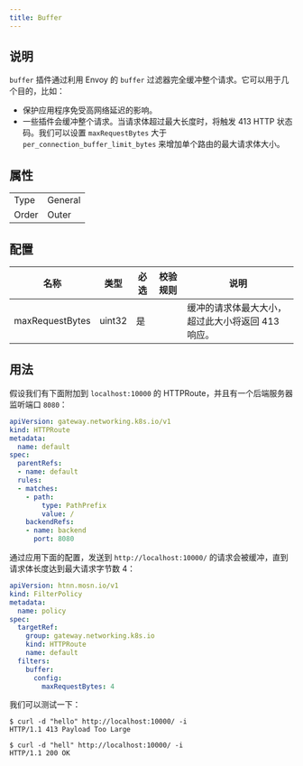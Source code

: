 ```yaml
---
title: Buffer
---
```


## 说明

`buffer` 插件通过利用 Envoy 的 `buffer` 过滤器完全缓冲整个请求。它可以用于几个目的，比如：

* 保护应用程序免受高网络延迟的影响。
* 一些插件会缓冲整个请求。当请求体超过最大长度时，将触发 413 HTTP 状态码。我们可以设置 `maxRequestBytes` 大于 `per_connection_buffer_limit_bytes` 来增加单个路由的最大请求体大小。

## 属性
|       |         |
|-------|---------|
| Type  | General |
| Order | Outer   |

## 配置

| 名称            | 类型   | 必选 | 校验规则 | 说明                                                                                |
|-----------------|--------|------|----------|-------------------------------------------------------------------------------------|
| maxRequestBytes | uint32 | 是   |          | 缓冲的请求体最大大小，超过此大小将返回 413 响应。                                      |

## 用法

假设我们有下面附加到 `localhost:10000` 的 HTTPRoute，并且有一个后端服务器监听端口 `8080`：

```yaml
apiVersion: gateway.networking.k8s.io/v1
kind: HTTPRoute
metadata:
  name: default
spec:
  parentRefs:
  - name: default
  rules:
  - matches:
    - path:
        type: PathPrefix
        value: /
    backendRefs:
    - name: backend
      port: 8080
```

通过应用下面的配置，发送到 `http://localhost:10000/` 的请求会被缓冲，直到请求体长度达到最大请求字节数 4：

```yaml
apiVersion: htnn.mosn.io/v1
kind: FilterPolicy
metadata:
  name: policy
spec:
  targetRef:
    group: gateway.networking.k8s.io
    kind: HTTPRoute
    name: default
  filters:
    buffer:
      config:
        maxRequestBytes: 4
```

我们可以测试一下：

```
$ curl -d "hello" http://localhost:10000/ -i
HTTP/1.1 413 Payload Too Large
```

```
$ curl -d "hell" http://localhost:10000/ -i
HTTP/1.1 200 OK
```
